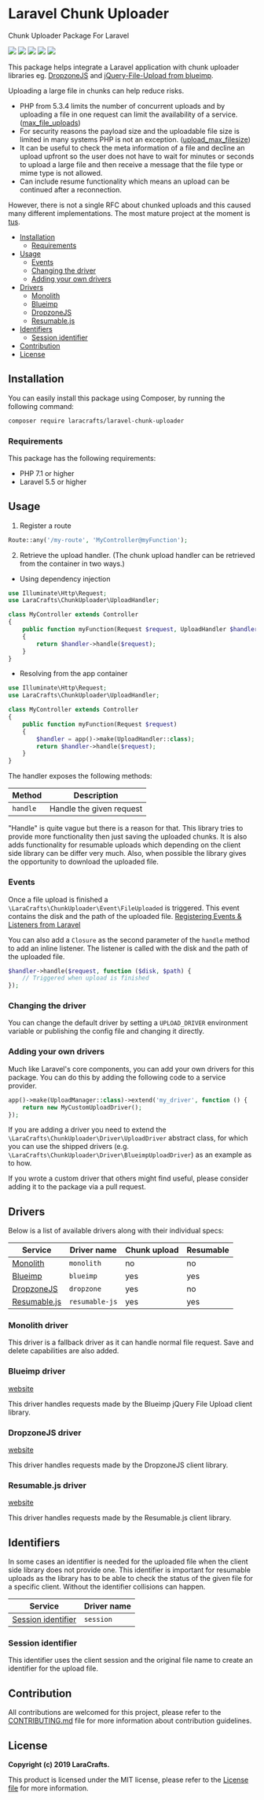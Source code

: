 # Laravel Chunk Uploader

Chunk Uploader Package For Laravel

[![](https://travis-ci.org/LaraCrafts/laravel-chunk-uploader.svg?branch=master)](https://travis-ci.org/LaraCrafts/laravel-chunk-uploader)
[![](https://poser.pugx.org/laracrafts/laravel-chunk-uploader/downloads)](https://packagist.org/packages/laracrafts/laravel-chunk-uploader)
[![](https://poser.pugx.org/laracrafts/laravel-chunk-uploader/version)](https://packagist.org/packages/laracrafts/laravel-chunk-uploader)
[![](https://scrutinizer-ci.com/g/LaraCrafts/laravel-chunk-uploader/badges/coverage.png?b=master)](https://scrutinizer-ci.com/g/LaraCrafts/laravel-chunk-uploader/)
[![](https://poser.pugx.org/laracrafts/laravel-chunk-uploader/license)](https://packagist.org/packages/laracrafts/laravel-chunk-uploader)

This package helps integrate a Laravel application with chunk uploader libraries eg.
[DropzoneJS](https://www.dropzonejs.com/) and
[jQuery-File-Upload from blueimp](https://blueimp.github.io/jQuery-File-Upload/).

Uploading a large file in chunks can help reduce risks. 

- PHP from 5.3.4 limits the number of concurrent uploads and by uploading a file in one request can limit the
availability of a service. ([max_file_uploads][php-max-file-uploads])
- For security reasons the payload size and the uploadable file size is limited in many systems PHP is not an exception.
([upload_max_filesize][php-upload-max-filesize])
- It can be useful to check the meta information of a file and decline an upload upfront so the user does not have to
wait for minutes or seconds to upload a large file and then receive a message that the file type or mime type is not
allowed.
- Can include resume functionality which means an upload can be continued after a reconnection.

However, there is not a single RFC about chunked uploads and this caused many different implementations. The most mature
project at the moment is [tus](https://tus.io/).

- [Installation](#installation)
    - [Requirements](#requirements)
- [Usage](#usage)
    - [Events](#events)
    - [Changing the driver](#changing-the-driver)
    - [Adding your own drivers](#adding-your-own-drivers)
- [Drivers](#drivers)
    - [Monolith](#monolith-driver)
    - [Blueimp](#blueimp-driver)
    - [DropzoneJS](#dropzonejs-driver)
    - [Resumable.js](#resumable-js-driver)
- [Identifiers](#identifiers)
    - [Session identifier](#session-identifier)
- [Contribution](#contribution)
- [License](#license)
    
## Installation

You can easily install this package using Composer, by running the following command:

```bash
composer require laracrafts/laravel-chunk-uploader
```

### Requirements

This package has the following requirements:

- PHP 7.1 or higher
- Laravel 5.5 or higher

## Usage

1. Register a route
```php
Route::any('/my-route', 'MyController@myFunction');
```
2. Retrieve the upload handler. (The chunk upload handler can be retrieved from the container in two ways.)
  - Using dependency injection
```php
use Illuminate\Http\Request;
use LaraCrafts\ChunkUploader\UploadHandler;

class MyController extends Controller
{
    public function myFunction(Request $request, UploadHandler $handler)
    {
        return $handler->handle($request);
    }
}
```
  - Resolving from the app container
```php
use Illuminate\Http\Request;
use LaraCrafts\ChunkUploader\UploadHandler;

class MyController extends Controller
{
    public function myFunction(Request $request)
    {
        $handler = app()->make(UploadHandler::class);
        return $handler->handle($request);
    }
}
```

The handler exposes the following methods:

Method         | Description
---------------|--------------------------
`handle`       | Handle the given request

"Handle" is quite vague but there is a reason for that. This library tries to provide more functionality then just
saving the uploaded chunks. It is also adds functionality for resumable uploads which depending on the client side
library can be differ very much. Also, when possible the library gives the opportunity to download the uploaded file.

### Events

Once a file upload is finished a `\LaraCrafts\ChunkUploader\Event\FileUploaded` is triggered. This event contains
the disk and the path of the uploaded file.
[Registering Events & Listeners from Laravel](https://laravel.com/docs/5.8/events#registering-events-and-listeners)

You can also add a `Closure` as the second parameter of the `handle` method to add an inline listener. The listener
is called with the disk and the path of the uploaded file. 

```php
$handler->handle($request, function ($disk, $path) {
    // Triggered when upload is finished
});
```

### Changing the driver

You can change the default driver by setting a `UPLOAD_DRIVER` environment variable or publishing the
config file and changing it directly.

### Adding your own drivers

Much like Laravel's core components, you can add your own drivers for this package. You can do this by adding the
following code to a service provider.

```php
app()->make(UploadManager::class)->extend('my_driver', function () {
    return new MyCustomUploadDriver();
});
```

If you are adding a driver you need to extend the `\LaraCrafts\ChunkUploader\Driver\UploadDriver` abstract class, for
which you can use the shipped drivers (e.g. `\LaraCrafts\ChunkUploader\Driver\BlueimpUploadDriver`) as an example as to
how.

If you wrote a custom driver that others might find useful, please consider adding it to the package via a pull request.

## Drivers

Below is a list of available drivers along with their individual specs:

Service                              | Driver name    | Chunk upload | Resumable
-------------------------------------|----------------|--------------|-----------
[Monolith](#monolith-driver)         | `monolith`     | no           | no
[Blueimp](#blueimp-driver)           | `blueimp`      | yes          | yes
[DropzoneJS](#dropzonejs-driver)     | `dropzone`     | yes          | no
[Resumable.js](#resumable-js-driver) | `resumable-js` | yes          | yes

### Monolith driver

This driver is a fallback driver as it can handle normal file request. Save and delete capabilities are also added.

### Blueimp driver

[website](https://blueimp.github.io/jQuery-File-Upload/)

This driver handles requests made by the Blueimp jQuery File Upload client library.

### DropzoneJS driver

[website](https://www.dropzonejs.com/)

This driver handles requests made by the DropzoneJS client library.

### Resumable.js driver

[website](http://resumablejs.com/)

This driver handles requests made by the Resumable.js client library.

## Identifiers

In some cases an identifier is needed for the uploaded file when the client side library does not provide one.
This identifier is important for resumable uploads as the library has to be able to check the status of the given
file for a specific client. Without the identifier collisions can happen.

Service                                   | Driver name
------------------------------------------|-------------
[Session identifier](#session-identifier) | `session`

### Session identifier

This identifier uses the client session and the original file name to create an identifier for the upload file.

## Contribution

All contributions are welcomed for this project, please refer to the [CONTRIBUTING.md][contributing] file for more
information about contribution guidelines.

## License

**Copyright (c) 2019 LaraCrafts.**

This product is licensed under the MIT license, please refer to the [License file][license] for more information.

[contributing]: https://github.com/LaraCrafts/laravel-chunk-uploader/blob/master/CONTRIBUTING.md
[license]: https://github.com/LaraCrafts/laravel-chunk-uploader/blob/master/LICENSE
[php-max-file-uploads]: https://www.php.net/manual/en/ini.core.php#ini.max-file-uploads
[php-upload-max-filesize]: https://www.php.net/manual/en/ini.core.php#ini.upload-max-filesize
